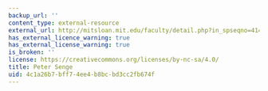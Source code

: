 ```yaml
---
backup_url: ''
content_type: external-resource
external_url: http://mitsloan.mit.edu/faculty/detail.php?in_spseqno=41415
has_external_licence_warning: true
has_external_license_warning: true
is_broken: ''
license: https://creativecommons.org/licenses/by-nc-sa/4.0/
title: Peter Senge
uid: 4c1a26b7-bff7-4ee4-b8bc-bd3cc2fb674f
---
```

